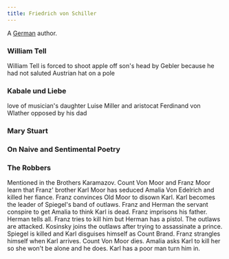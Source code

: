 ```yaml
---
title: Friedrich von Schiller
---
```


A [German](../index.html) author.

### William Tell

William Tell is forced to shoot apple off son's head by Gebler because he had not saluted Austrian hat on a pole

### Kabale und Liebe

love of musician's daughter Luise Miller and aristocat Ferdinand von Wlather opposed by his dad

### Mary Stuart

### On Naive and Sentimental Poetry

### The Robbers

Mentioned in the Brothers Karamazov. Count Von Moor and Franz Moor learn that Franz' brother Karl Moor has seduced Amalia Von Edelrich and killed her fiance. Franz convinces Old Moor to disown Karl. Karl becomes the leader of Spiegel's band of outlaws. Franz and Herman the servant conspire to get Amalia to think Karl is dead. Franz imprisons his father. Herman tells all. Franz tries to kill him but Herman has a pistol. The outlaws are attacked. Kosinsky joins the outlaws after trying to assassinate a prince. Spiegel is killed and Karl disguises himself as Count Brand. Franz strangles himself when Karl arrives. Count Von Moor dies. Amalia asks Karl to kill her so she won't be alone and he does. Karl has a poor man turn him in.
